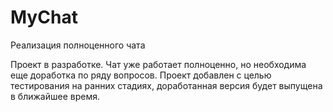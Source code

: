 # MyChat
Реализация полноценного чата 

Проект в разработке. Чат уже работает полноценно, но необходима еще доработка по ряду вопросов. Проект добавлен с целью тестирования на ранних стадиях, доработанная версия будет выпущена в ближайшее время.

